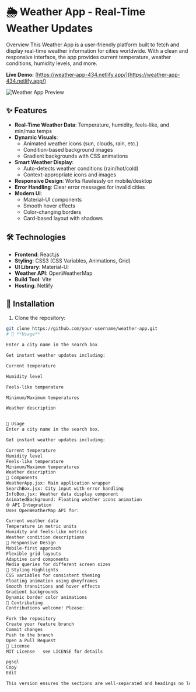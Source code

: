 # 🌦️ Weather App - Real-Time Weather Updates 

Overview
This Weather App is a user-friendly platform built to fetch and display real-time weather information for cities worldwide. With a clean and responsive interface, the app provides current temperature, weather conditions, humidity levels, and more.

**Live Demo:** [https://weather-app-434.netlify.app/](https://weather-app-434.netlify.app/)

![Weather App Preview](https://via.placeholder.com/800x600.png?text=Weather+App+Preview+Placeholder)

## ✨ Features
- **Real-Time Weather Data**: Temperature, humidity, feels-like, and min/max temps
- **Dynamic Visuals**:
  - Animated weather icons (sun, clouds, rain, etc.)
  - Condition-based background images
  - Gradient backgrounds with CSS animations
- **Smart Weather Display**:
  - Auto-detects weather conditions (rain/hot/cold)
  - Context-appropriate icons and images
- **Responsive Design**: Works flawlessly on mobile/desktop
- **Error Handling**: Clear error messages for invalid cities
- **Modern UI**:
  - Material-UI components
  - Smooth hover effects
  - Color-changing borders
  - Card-based layout with shadows

## 🛠️ Technologies
- **Frontend**: React.js
- **Styling**: CSS3 (CSS Variables, Animations, Grid)
- **UI Library**: Material-UI
- **Weather API**: OpenWeatherMap
- **Build Tool**: Vite
- **Hosting**: Netlify

## 🚀 Installation
1. Clone the repository:
```bash
git clone https://github.com/your-username/weather-app.git
# 📖 **Usage**

Enter a city name in the search box

Get instant weather updates including:

Current temperature

Humidity level

Feels-like temperature

Minimum/Maximum temperatures

Weather description


📖 Usage
Enter a city name in the search box.

Get instant weather updates including:

Current temperature
Humidity level
Feels-like temperature
Minimum/Maximum temperatures
Weather description
🔧 Components
WeatherApp.jsx: Main application wrapper
SearchBox.jsx: City input with error handling
InfoBox.jsx: Weather data display component
AnimatedBackground: Floating weather icons animation
🌐 API Integration
Uses OpenWeatherMap API for:

Current weather data
Temperature in metric units
Humidity and feels-like metrics
Weather condition descriptions
📱 Responsive Design
Mobile-first approach
Flexible grid layouts
Adaptive card components
Media queries for different screen sizes
🎨 Styling Highlights
CSS variables for consistent theming
Floating animation using @keyframes
Smooth transitions and hover effects
Gradient backgrounds
Dynamic border color animations
🤝 Contributing
Contributions welcome! Please:

Fork the repository
Create your feature branch
Commit changes
Push to the branch
Open a Pull Request
📄 License
MIT License - see LICENSE for details

pgsql
Copy
Edit

This version ensures the sections are well-separated and headings no longer appear within the installation section.
